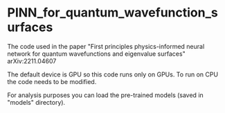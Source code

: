 # PINN_for_quantum_wavefunction_surfaces

The code used in the paper "First principles physics-informed neural network for quantum wavefunctions and eigenvalue surfaces"  arXiv:2211.04607

The default device is GPU so this code runs only on GPUs. To run on CPU the code needs to be modified. 

For analysis purposes you can load the pre-trained models (saved in "models" directory).

